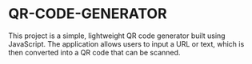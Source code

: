 # QR-CODE-GENERATOR
This project is a simple, lightweight QR code generator built using JavaScript. The application allows users to input a URL or text, which is then converted into a QR code that can be scanned.
